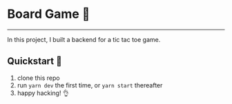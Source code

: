 # Board Game :game_die:
---

In this project, I built a backend for a tic tac toe game.

## Quickstart :rocket:

 1. clone this repo
 2. run `yarn dev` the first time, or `yarn start` thereafter
 3. happy hacking! :ok_hand: